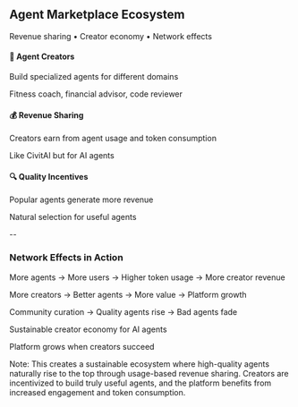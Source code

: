 ## Agent Marketplace Ecosystem

<div class="text-center my-6">
  <p class="text-base">Revenue sharing • Creator economy • Network effects</p>
</div>

<div class="grid grid-cols-3 gap-4 my-6">
  <div class="fragment bg-white/10 p-4 rounded-lg border border-white/20">
    <h4 class="mb-2">🎨 Agent Creators</h4>
    <p class="text-sm leading-tight">Build specialized agents for different domains</p>
    <p class="text-xs italic mt-1">Fitness coach, financial advisor, code reviewer</p>
  </div>
  <div class="fragment bg-white/10 p-4 rounded-lg border border-white/20">
    <h4 class="mb-2">💰 Revenue Sharing</h4>
    <p class="text-sm leading-tight">Creators earn from agent usage and token consumption</p>
    <p class="text-xs italic mt-1">Like CivitAI but for AI agents</p>
  </div>
  <div class="fragment bg-white/10 p-4 rounded-lg border border-white/20">
    <h4 class="mb-2">🔍 Quality Incentives</h4>
    <p class="text-sm leading-tight">Popular agents generate more revenue</p>
    <p class="text-xs italic mt-1">Natural selection for useful agents</p>
  </div>
</div>

--

<div class="my-8">
  <h3 class="text-lg mb-4 text-center">Network Effects in Action</h3>
  <div class="grid grid-cols-1 gap-3 max-w-4xl mx-auto">
    <div class="fragment bg-green-500/20 p-4 rounded-lg border border-green-500/50">
      <p class="text-sm">More agents → More users → Higher token usage → More creator revenue</p>
    </div>
    <div class="fragment bg-blue-500/20 p-4 rounded-lg border border-blue-500/50">
      <p class="text-sm">More creators → Better agents → More value → Platform growth</p>
    </div>
    <div class="fragment bg-purple-500/20 p-4 rounded-lg border border-purple-500/50">
      <p class="text-sm">Community curation → Quality agents rise → Bad agents fade</p>
    </div>
  </div>
</div>

<div class="text-center mt-8">
  <p class="fragment text-base">Sustainable creator economy for AI agents</p>
  <p class="fragment text-sm mt-2">Platform grows when creators succeed</p>
</div>

Note: This creates a sustainable ecosystem where high-quality agents naturally rise to the top through usage-based revenue sharing. Creators are incentivized to build truly useful agents, and the platform benefits from increased engagement and token consumption.
